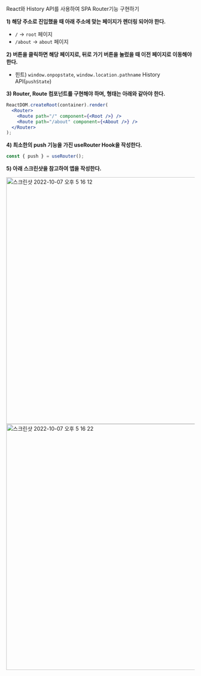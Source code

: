 React와 History API를 사용하여 SPA Router기능 구현하기

**1) 해당 주소로 진입했을 때 아래 주소에 맞는 페이지가 렌더링 되어야 한다.**
- `/` → `root` 페이지
- `/about` → `about` 페이지

**2) 버튼을 클릭하면 해당 페이지로, 뒤로 가기 버튼을 눌렀을 때 이전 페이지로 이동해야 한다.**

- 힌트) `window.onpopstate`, `window.location.pathname` History API(`pushState`)

**3) Router, Route 컴포넌트를 구현해야 하며, 형태는 아래와 같아야 한다.**

```jsx
ReactDOM.createRoot(container).render(
  <Router>
    <Route path="/" component={<Root />} />
    <Route path="/about" component={<About />} />
  </Router>
);
```

**4) 최소한의 push 기능을 가진 useRouter Hook을 작성한다.**

```jsx
const { push } = useRouter();
```

**5) 아래 스크린샷을 참고하여 앱을 작성한다.**

<img width="660" alt="스크린샷 2022-10-07 오후 5 16 12" src="https://user-images.githubusercontent.com/22545843/194748977-ea7d7a3a-8cf3-4c80-b61d-b7987408a102.png">
<img width="658" alt="스크린샷 2022-10-07 오후 5 16 22" src="https://user-images.githubusercontent.com/22545843/194748973-28c4d730-6ce5-4fbc-a2f4-fc033ca6c357.png">

